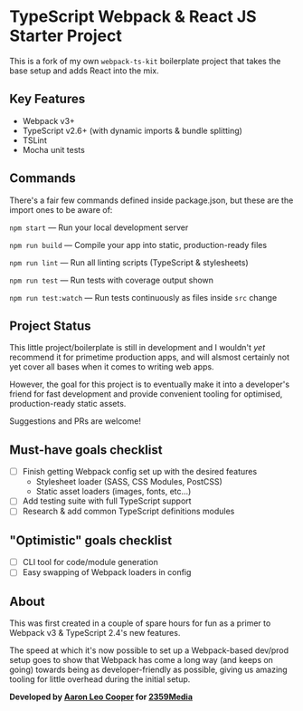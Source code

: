 # TypeScript Webpack & React JS Starter Project

This is a fork of my own `webpack-ts-kit` boilerplate project that takes the
base setup and adds React into the mix.

## Key Features

- Webpack v3+
- TypeScript v2.6+ (with dynamic imports & bundle splitting)
- TSLint
- Mocha unit tests

## Commands

There's a fair few commands defined inside package.json, but these are the
import ones to be aware of:

`npm start` — Run your local development server

`npm run build` — Compile your app into static, production-ready files

`npm run lint` — Run all linting scripts (TypeScript & stylesheets)

`npm run test` — Run tests with coverage output shown

`npm run test:watch` — Run tests continuously as files inside `src` change

## Project Status

This little project/boilerplate is still in development and I wouldn't
*yet* recommend it for primetime production apps, and will alsmost certainly
not yet cover all bases when it comes to writing web apps.

However, the goal for this project is to eventually make it into a
developer's friend for fast development and provide convenient tooling for
optimised, production-ready static assets.

Suggestions and PRs are welcome!

## Must-have goals checklist

- [ ] Finish getting Webpack config set up with the desired features
  - Stylesheet loader (SASS, CSS Modules, PostCSS)
  - Static asset loaders (images, fonts, etc...)
- [ ] Add testing suite with full TypeScript support
- [ ] Research & add common TypeScript definitions modules

## "Optimistic" goals checklist

- [ ] CLI tool for code/module generation
- [ ] Easy swapping of Webpack loaders in config

## About

This was first created in a couple of spare hours for fun as a primer to
Webpack v3 & TypeScript 2.4's new features.

The speed at which it's now possible to set up a Webpack-based dev/prod
setup goes to show that Webpack has come a long way (and keeps on going)
towards being as developer-friendly as possible, giving us amazing tooling
for little overhead during the initial setup.

**Developed by [Aaron Leo Cooper](http://webdevdiaries.com) for
[2359Media](https://2359media.com)**
